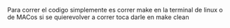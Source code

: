 Para correr el codigo simplemente es correr make en la terminal de linux o de MACos
si se quierevolver a correr toca darle en make clean
